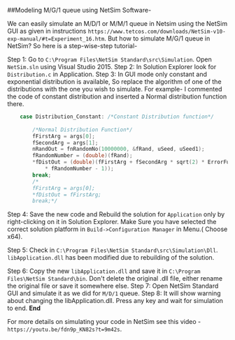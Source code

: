##Modeling M/G/1 queue using NetSim Software-

We can easily simulate an M/D/1 or M/M/1 queue in Netsim using the NetSim GUI as given in instructions `https://www.tetcos.com/downloads/NetSim-v10-exp-manual/#t=Experiment_16.htm`. But how to simulate M/G/1 queue in NetSim? So here is a step-wise-step tutorial-

Step 1: Go to `C:\Program Files\NetSim Standard\src\Simulation`. Open `NetSim.sln` using Visual Studio 2015.
Step 2: In Solution Explorer look for `Distribution.c` in Application.
Step 3: In GUI mode only constant and exponential distribution is available, So replace the algorithm of one of the distributions with the one you wish to simulate.
For example- I commented the code of constant distribution and inserted a Normal distribution function there.
```C++
    case Distribution_Constant: /*Constant Distribution function*/
        
        /*Normal Distribution Function*/
        fFirstArg = args[0];
        fSecondArg = args[1];
        nRandOut = fnRandomNo(10000000, &fRand, uSeed, uSeed1);
        fRandomNumber = (double)(fRand);
        *fDistOut = (double)(fFirstArg + fSecondArg * sqrt(2) * ErrorFun(2
            * fRandomNumber - 1));
        break;
        /*
        fFirstArg = args[0];
        *fDistOut = fFirstArg;
        break;*/
```
Step 4: Save the new code and Rebuild the solution for `Application` only by right-clicking on it in Solution Explorer.
Make Sure you have selected the correct solution platform in `Build->Configuration Manager` in Menu.( Choose x64).

Step 5: Check in `C:\Program Files\NetSim Standard\src\Simulation\Dll`. `libApplication.dll` has been modified due to rebuilding of the solution.

Step 6: Copy the new `libApplication.dll` and save it in `C:\Program Files\NetSim Standard\bin`. Don't delete the original .dll file, either rename the original file or save it somewhere else.
Step 7: Open NetSim Standard GUI and simulate it as we did for `M/D/1` queue.
Step 8: It will show warning about changing the libApplication.dll. Press any key and wait for simulation to end.
**End**

For more details on simulating your code in NetSim see this video - `https://youtu.be/fdn9p_KN82s?t=9m42s`.
